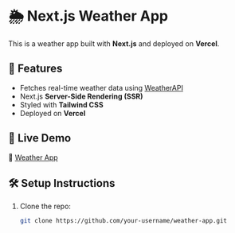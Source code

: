 # 🌦️ Next.js Weather App

This is a weather app built with **Next.js** and deployed on **Vercel**.

## 🚀 Features

- Fetches real-time weather data using [WeatherAPI](https://www.weatherapi.com/)
- Next.js **Server-Side Rendering (SSR)**
- Styled with **Tailwind CSS**
- Deployed on **Vercel**

## 📌 Live Demo

🔗 [Weather App](https://weather-1lp8i6l5a-haritas-projects-2db700a2.vercel.app)

## 🛠️ Setup Instructions

1. Clone the repo:
   ```bash
   git clone https://github.com/your-username/weather-app.git
   ```
